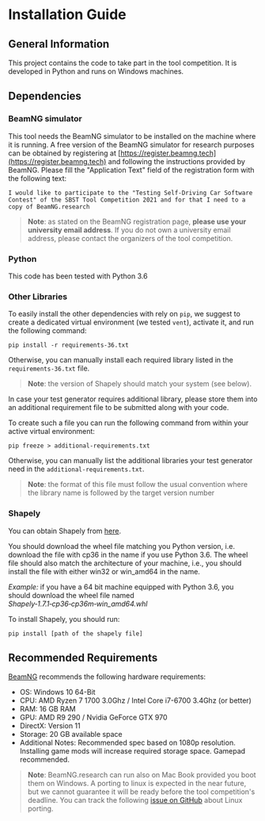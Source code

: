 # Installation Guide #

## General Information ##
This project contains the code to take part in the tool competition.
It is developed in Python and runs on Windows machines.

## Dependencies ##

### BeamNG simulator ###

This tool needs the BeamNG simulator to be installed on the machine where it is running. 
A free version of the BeamNG simulator for research purposes can be obtained by registering at [https://register.beamng.tech](https://register.beamng.tech) and following the instructions provided by BeamNG. Please fill the "Application Text" field of the registration form with the following text:

```
I would like to participate to the "Testing Self-Driving Car Software
Contest" of the SBST Tool Competition 2021 and for that I need to a
copy of BeamNG.research
```

> **Note**: as stated on the BeamNG registration page, **please use your university email address**. If you do not own a university email address, please contact the organizers of the tool competition. 

### Python ###

This code has been tested with Python 3.6

### Other Libraries ###

To easily install the other dependencies with rely on `pip`, we suggest to create a dedicated virtual environment (we tested `vent`), activate it, and run the following command:

```
pip install -r requirements-36.txt
```

Otherwise, you can manually install each required library listed in the ```requirements-36.txt``` file.

> **Note**: the version of Shapely should match your system (see below).

In case your test generator requires additional library, please store them into an additional requirement file to be submitted along with your code.

To create such a file you can run the following command from within your active virtual environment:

```
pip freeze > additional-requirements.txt
```

Otherwise, you can manually list the additional libraries your test generator need in the `additional-requirements.txt`.

> **Note**: the format of this file must follow the usual convention where the library name is followed by the target version number


### Shapely ###

You can obtain Shapely from [here](https://www.lfd.uci.edu/~gohlke/pythonlibs/#shapely). 

You should download the wheel file matching you Python version, i.e. download the file with cp36 in the name if you use Python 3.6. The wheel file should also match the architecture of your machine, i.e., you should install the file with either win32 or win_amd64 in the name.

*Example:* if you have a 64 bit machine equipped with Python 3.6, you should download the wheel file named *Shapely‑1.7.1‑cp36‑cp36m‑win_amd64.whl*

To install Shapely, you should run:

```pip install [path of the shapely file]```

## Recommended Requirements ##

[BeamNG](https://wiki.beamng.com/Requirements) recommends the following hardware requirements:

* OS: Windows 10 64-Bit
* CPU: AMD Ryzen 7 1700 3.0Ghz / Intel Core i7-6700 3.4Ghz (or better)
* RAM: 16 GB RAM
* GPU: AMD R9 290 / Nvidia GeForce GTX 970
* DirectX: Version 11
* Storage: 20 GB available space
* Additional Notes: Recommended spec based on 1080p resolution. Installing game mods will increase required storage space. Gamepad recommended.

>**Note**: BeamNG.research can run also on Mac Book provided you boot them on Windows. A porting to linux is expected in the near future, but we cannot guarantee it will be ready before the tool competition's deadline. You can track the following [issue on GitHub](https://github.com/BeamNG/BeamNGpy/issues/79) about Linux porting.